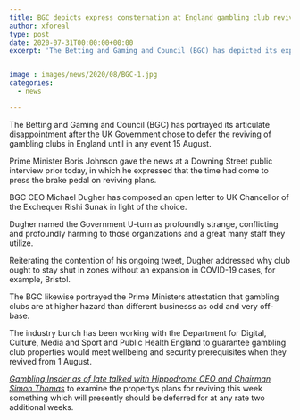 ```yaml
---
title: BGC depicts express consternation at England gambling club reviving deferral
author: xforeal 
type: post
date: 2020-07-31T00:00:00+00:00
excerpt: 'The Betting and Gaming and Council (BGC) has depicted its express disappointment after the UK Government chose to postpone the reviving of club in England until in any event 15 August '


image : images/news/2020/08/BGC-1.jpg
categories:
  - news

---
```

The Betting and Gaming and Council (BGC) has portrayed its articulate disappointment after the UK Government chose to defer the reviving of gambling clubs in England until in any event 15 August. 

Prime Minister Boris Johnson gave the news at a Downing Street public interview prior today, in which he expressed that the time had come to press the brake pedal on reviving plans. 

BGC CEO Michael Dugher has composed an open letter to UK Chancellor of the Exchequer Rishi Sunak in light of the choice. 

Dugher named the Government U-turn as profoundly strange, conflicting and profoundly harming to those organizations and a great many staff they utilize. 

Reiterating the contention of his ongoing tweet, Dugher addressed why club ought to stay shut in zones without an expansion in COVID-19 cases, for example, Bristol. 

The BGC likewise portrayed the Prime Ministers attestation that gambling clubs are at higher hazard than different businesss as odd and very off-base. 

The industry bunch has been working with the Department for Digital, Culture, Media and Sport and Public Health England to guarantee gambling club properties would meet wellbeing and security prerequisites when they revived from 1 August. 

_[Gambling Insder as of late talked with Hippodrome CEO and Chairman Simon Thomas][1]_ to examine the propertys plans for reviving this week something which will presently should be deferred for at any rate two additional weeks.

 [1]: https://www.youtube.com/watch?v=tqqP47FUQbY&feature=emb_title